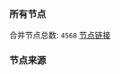 ### 所有节点
合并节点总数: `4568`
[节点链接](https://raw.githubusercontent.com/rzhy1/11/master/sub/sub_merge_base64.txt)

### 节点来源